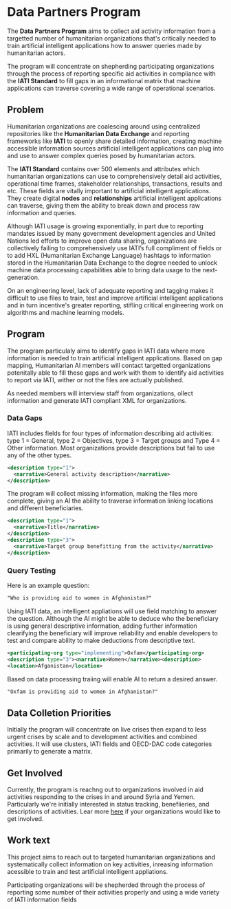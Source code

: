 # Data Partners Program

The **Data Partners Program** aims to collect aid activity information from a targetted number of humanitarian organizations that's critically needed to train artificial intelligent applications how to answer queries made by humanitarian actors.

The program will concentrate on shepherding participating organizations through the process of reporting specific aid activities in compliance with the **IATI Standard** to fill gaps in an informational matrix that machine applications can traverse covering a wide range of operational scenarios.

## Problem

Humanitarian organizations are coalescing around using centralized repositories like the **Humanitarian Data Exchange** and reporting frameworks like **IATI** to openly share detailed information, creating machine accessible information sources artificial intelligent applications can plug into and use to answer complex queries posed by humanitarian actors.

The **IATI Standard** contains over 500 elements and attributes which humanitarian organizations can use to comprehensively detail aid activities, operational time frames, stakeholder relationships, transactions, results and etc. These fields are vitally important to artificial intelligent applications. They create digital **nodes** and **relationships** artificial intelligent applications can traverse, giving them the ability to break down and process raw information and queries.

Although IATI usage is growing exponentially, in part due to reporting mandates issued by many government development agencies and United Nations led efforts to improve open data sharing, organizations are collectively failing to comprehensively use IATI’s full compliment of fields or to add HXL (Humanitarian Exchange Language) hashtags to information stored in the Humanitarian Data Exchange to the degree needed to unlock machine data processing capabilities able to bring data usage to the next-generation.

On an engineering level, lack of adequate reporting and tagging makes it difficult to use files to train, test and improve artificial intelligent applications and in turn incentive's greater reporting, stifling critical engineering work on algorithms and machine learning models.

## Program

The program particulaly aims to identify gaps in IATI data where more information is needed to train artificial intelligent applications. Based on gap mapping, Humanitarian AI members will contact targetted organizations potenitally able to fill these gaps and work with them to identify aid activities to report via IATI, wither or not the files are actually published.

As needed members will interview staff from organizations, ollect information and generate IATI compliant XML for organizations.

### Data Gaps

IATI includes fields for four types of information describing aid activities: type 1 = General, type 2 = Objectives, type 3 = Target groups and Type 4 = Other information. Most organizations provide descriptions but fail to use any of the other types.

```xml
<description type="1">
  <narrative>General activity description</narrative>
</description>
```

The program will collect missing information, making the files more complete, giving an AI the ability to traverse information linking locations and different beneficiaries.

```xml
<description type="1">
  <narrative>Title</narrative>
</description>
<description type="3">
  <narrative>Target group benefitting from the activity</narrative>
</description>
```
### Query Testing

Here is an example question:

```txt
"Who is providing aid to women in Afghanistan?"
```

Using IATI data, an intelligent appliations will use field matching to answer the question. Although the AI might be able to deduce who the beneficiary is using general descriptive information, adding further information clearifying the beneficiary will improve reliability and enable developers to test and compare ability to make deductions from descriptive text.

```xml
<participating-org type="implementing">Oxfam</participating-org>
<description type="3"><narrative>Women</narrative><description>
<location>Afganistan</location>
```

Based on data processing traiing will enable AI to return a desired answer.

```txt
"Oxfam is providing aid to women in Afghanistan?"
```

## Data Colletion Priorities

Initially the program will concentrate on live crises then expand to less urgent crises by scale and to development activities and combined activities. It will use clusters, IATI fields and OECD-DAC code categories primarily to generate a matrix.

## Get Involved

Currently, the program is reachng out to organizations involved in aid activities responding to the crises in and around Syria and Yemen. Particularly we're initially interested in status tracking, benefiieries, and descriptions of activities. Lear more [here]() if your organizations would like to get involved.

## Work text

This project aims to reach out to targeted humanitarian organizations and systematically collect information on key activities, inreasing information acessible to train and test artificial intelligent appliations.

Participating organizations will be shepherded through the process of reporting some number of their activities properly and using a wide variety of IATI information fields
